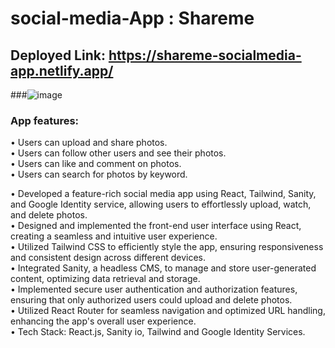# social-media-App : Shareme

## Deployed Link: https://shareme-socialmedia-app.netlify.app/

###![image](https://github.com/ZeenatFirdosh/social-media/assets/100707152/4e504b2e-f040-4898-a917-79f776f4a392)

### App features:
• Users can upload and share photos.<br/>
• Users can follow other users and see their photos.<br/>
• Users can like and comment on photos.<br/>
• Users can search for photos by keyword.<br/>


• Developed a feature-rich social media app using React, Tailwind, Sanity, and Google Identity service, allowing users to effortlessly upload, watch, and delete photos.<br/>
• Designed and implemented the front-end user interface using React, creating a seamless and intuitive user experience.<br/>
• Utilized Tailwind CSS to efficiently style the app, ensuring responsiveness and consistent design across different devices.<br/>
• Integrated Sanity, a headless CMS, to manage and store user-generated content, optimizing data retrieval and storage.<br/>
• Implemented secure user authentication and authorization features, ensuring that only authorized users could upload and delete photos.<br/>
• Utilized React Router for seamless navigation and optimized URL handling, enhancing the app's overall user experience.<br/>
• Tech Stack: React.js, Sanity io, Tailwind and Google Identity Services.<br/>

